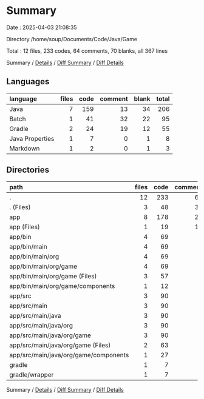 # Summary

Date : 2025-04-03 21:08:35

Directory /home/soup/Documents/Code/Java/Game

Total : 12 files,  233 codes, 64 comments, 70 blanks, all 367 lines

Summary / [Details](details.md) / [Diff Summary](diff.md) / [Diff Details](diff-details.md)

## Languages
| language | files | code | comment | blank | total |
| :--- | ---: | ---: | ---: | ---: | ---: |
| Java | 7 | 159 | 13 | 34 | 206 |
| Batch | 1 | 41 | 32 | 22 | 95 |
| Gradle | 2 | 24 | 19 | 12 | 55 |
| Java Properties | 1 | 7 | 0 | 1 | 8 |
| Markdown | 1 | 2 | 0 | 1 | 3 |

## Directories
| path | files | code | comment | blank | total |
| :--- | ---: | ---: | ---: | ---: | ---: |
| . | 12 | 233 | 64 | 70 | 367 |
| . (Files) | 3 | 48 | 39 | 26 | 113 |
| app | 8 | 178 | 25 | 43 | 246 |
| app (Files) | 1 | 19 | 12 | 9 | 40 |
| app/bin | 4 | 69 | 5 | 1 | 75 |
| app/bin/main | 4 | 69 | 5 | 1 | 75 |
| app/bin/main/org | 4 | 69 | 5 | 1 | 75 |
| app/bin/main/org/game | 4 | 69 | 5 | 1 | 75 |
| app/bin/main/org/game (Files) | 3 | 57 | 5 | 1 | 63 |
| app/bin/main/org/game/components | 1 | 12 | 0 | 0 | 12 |
| app/src | 3 | 90 | 8 | 33 | 131 |
| app/src/main | 3 | 90 | 8 | 33 | 131 |
| app/src/main/java | 3 | 90 | 8 | 33 | 131 |
| app/src/main/java/org | 3 | 90 | 8 | 33 | 131 |
| app/src/main/java/org/game | 3 | 90 | 8 | 33 | 131 |
| app/src/main/java/org/game (Files) | 2 | 63 | 8 | 24 | 95 |
| app/src/main/java/org/game/components | 1 | 27 | 0 | 9 | 36 |
| gradle | 1 | 7 | 0 | 1 | 8 |
| gradle/wrapper | 1 | 7 | 0 | 1 | 8 |

Summary / [Details](details.md) / [Diff Summary](diff.md) / [Diff Details](diff-details.md)